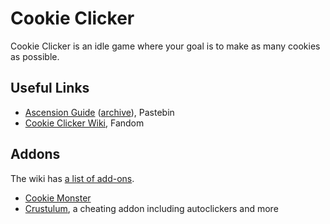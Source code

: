 # Cookie Clicker

Cookie Clicker is an idle game where your goal is to make as many cookies as
possible.

## Useful Links

- [Ascension Guide](https://pastebin.com/PutF8qFd)
  ([archive](https://archive.ph/CA9bm)), Pastebin
- [Cookie Clicker Wiki](https://cookieclicker.fandom.com/wiki/Cookie_Clicker_Wiki),
  Fandom

## Addons

The wiki has [a list of add-ons](https://cookieclicker.fandom.com/wiki/Add-Ons).

- [Cookie Monster](https://github.com/CookieMonsterTeam/CookieMonster)
- [Crustulum](https://github.com/Ancyker/Crustulum), a cheating addon including
  autoclickers and more
